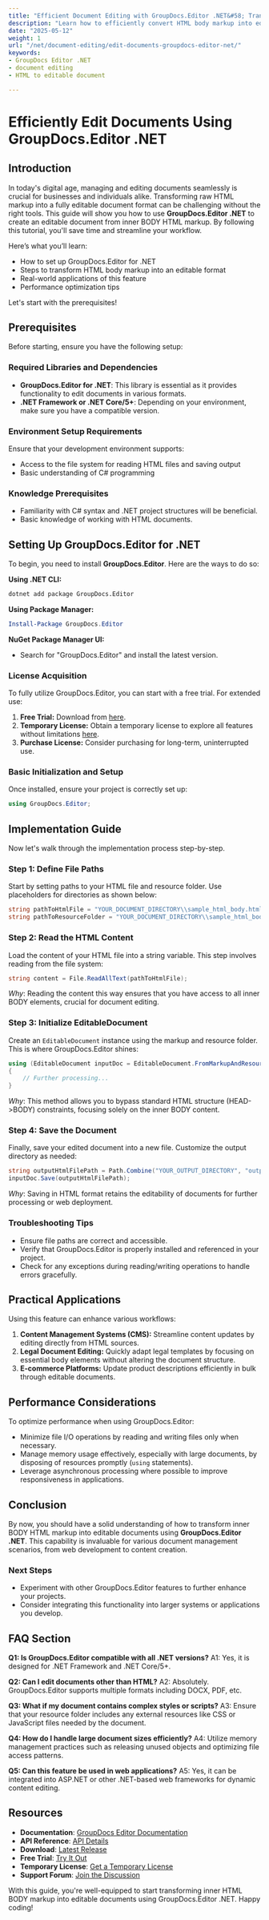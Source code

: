 ```yaml
---
title: "Efficient Document Editing with GroupDocs.Editor .NET&#58; Transform HTML to Editable Documents"
description: "Learn how to efficiently convert HTML body markup into editable documents using GroupDocs.Editor .NET, enhancing your document management workflow."
date: "2025-05-12"
weight: 1
url: "/net/document-editing/edit-documents-groupdocs-editor-net/"
keywords:
- GroupDocs Editor .NET
- document editing
- HTML to editable document

---
```



# Efficiently Edit Documents Using GroupDocs.Editor .NET

## Introduction

In today's digital age, managing and editing documents seamlessly is crucial for businesses and individuals alike. Transforming raw HTML markup into a fully editable document format can be challenging without the right tools. This guide will show you how to use **GroupDocs.Editor .NET** to create an editable document from inner BODY HTML markup. By following this tutorial, you'll save time and streamline your workflow.

Here’s what you’ll learn:
- How to set up GroupDocs.Editor for .NET
- Steps to transform HTML body markup into an editable format
- Real-world applications of this feature
- Performance optimization tips

Let's start with the prerequisites!

## Prerequisites

Before starting, ensure you have the following setup:

### Required Libraries and Dependencies

- **GroupDocs.Editor for .NET**: This library is essential as it provides functionality to edit documents in various formats.
- **.NET Framework or .NET Core/5+**: Depending on your environment, make sure you have a compatible version.

### Environment Setup Requirements

Ensure that your development environment supports:

- Access to the file system for reading HTML files and saving output
- Basic understanding of C# programming

### Knowledge Prerequisites

- Familiarity with C# syntax and .NET project structures will be beneficial.
- Basic knowledge of working with HTML documents.

## Setting Up GroupDocs.Editor for .NET

To begin, you need to install **GroupDocs.Editor**. Here are the ways to do so:

**Using .NET CLI:**
```bash
dotnet add package GroupDocs.Editor
```

**Using Package Manager:**
```powershell
Install-Package GroupDocs.Editor
```

**NuGet Package Manager UI:**
- Search for "GroupDocs.Editor" and install the latest version.

### License Acquisition

To fully utilize GroupDocs.Editor, you can start with a free trial. For extended use:
1. **Free Trial:** Download from [here](https://releases.groupdocs.com/editor/net/).
2. **Temporary License:** Obtain a temporary license to explore all features without limitations [here](https://purchase.groupdocs.com/temporary-license).
3. **Purchase License:** Consider purchasing for long-term, uninterrupted use.

### Basic Initialization and Setup

Once installed, ensure your project is correctly set up:
```csharp
using GroupDocs.Editor;
```

## Implementation Guide

Now let's walk through the implementation process step-by-step.

### Step 1: Define File Paths

Start by setting paths to your HTML file and resource folder. Use placeholders for directories as shown below:
```csharp
string pathToHtmlFile = "YOUR_DOCUMENT_DIRECTORY\\sample_html_body.html";
string pathToResourceFolder = "YOUR_DOCUMENT_DIRECTORY\\sample_html_body_resources";
```

### Step 2: Read the HTML Content

Load the content of your HTML file into a string variable. This step involves reading from the file system:
```csharp
string content = File.ReadAllText(pathToHtmlFile);
```
*Why*: Reading the content this way ensures that you have access to all inner BODY elements, crucial for document editing.

### Step 3: Initialize EditableDocument

Create an `EditableDocument` instance using the markup and resource folder. This is where GroupDocs.Editor shines:
```csharp
using (EditableDocument inputDoc = EditableDocument.FromMarkupAndResourceFolder(content, pathToResourceFolder))
{
    // Further processing...
}
```
*Why*: This method allows you to bypass standard HTML structure (HEAD->BODY) constraints, focusing solely on the inner BODY content.

### Step 4: Save the Document

Finally, save your edited document into a new file. Customize the output directory as needed:
```csharp
string outputHtmlFilePath = Path.Combine("YOUR_OUTPUT_DIRECTORY", "output.html");
inputDoc.Save(outputHtmlFilePath);
```

*Why*: Saving in HTML format retains the editability of documents for further processing or web deployment.

### Troubleshooting Tips

- Ensure file paths are correct and accessible.
- Verify that GroupDocs.Editor is properly installed and referenced in your project.
- Check for any exceptions during reading/writing operations to handle errors gracefully.

## Practical Applications

Using this feature can enhance various workflows:
1. **Content Management Systems (CMS):** Streamline content updates by editing directly from HTML sources.
2. **Legal Document Editing:** Quickly adapt legal templates by focusing on essential body elements without altering the document structure.
3. **E-commerce Platforms:** Update product descriptions efficiently in bulk through editable documents.

## Performance Considerations

To optimize performance when using GroupDocs.Editor:
- Minimize file I/O operations by reading and writing files only when necessary.
- Manage memory usage effectively, especially with large documents, by disposing of resources promptly (`using` statements).
- Leverage asynchronous processing where possible to improve responsiveness in applications.

## Conclusion

By now, you should have a solid understanding of how to transform inner BODY HTML markup into editable documents using **GroupDocs.Editor .NET**. This capability is invaluable for various document management scenarios, from web development to content creation.

### Next Steps

- Experiment with other GroupDocs.Editor features to further enhance your projects.
- Consider integrating this functionality into larger systems or applications you develop.

## FAQ Section

**Q1: Is GroupDocs.Editor compatible with all .NET versions?**
A1: Yes, it is designed for .NET Framework and .NET Core/5+.

**Q2: Can I edit documents other than HTML?**
A2: Absolutely. GroupDocs.Editor supports multiple formats including DOCX, PDF, etc.

**Q3: What if my document contains complex styles or scripts?**
A3: Ensure that your resource folder includes any external resources like CSS or JavaScript files needed by the document.

**Q4: How do I handle large document sizes efficiently?**
A4: Utilize memory management practices such as releasing unused objects and optimizing file access patterns.

**Q5: Can this feature be used in web applications?**
A5: Yes, it can be integrated into ASP.NET or other .NET-based web frameworks for dynamic content editing.

## Resources

- **Documentation**: [GroupDocs Editor Documentation](https://docs.groupdocs.com/editor/net/)
- **API Reference**: [API Details](https://reference.groupdocs.com/editor/net/)
- **Download**: [Latest Release](https://releases.groupdocs.com/editor/net/)
- **Free Trial**: [Try It Out](https://releases.groupdocs.com/editor/net/)
- **Temporary License**: [Get a Temporary License](https://purchase.groupdocs.com/temporary-license)
- **Support Forum**: [Join the Discussion](https://forum.groupdocs.com/c/editor/)

With this guide, you're well-equipped to start transforming inner HTML BODY markup into editable documents using GroupDocs.Editor .NET. Happy coding!

